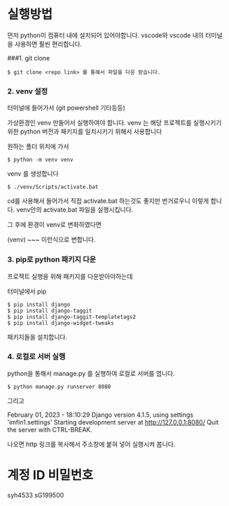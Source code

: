 # 실행방법

먼저 python이 컴퓨터 내에 설치되어 있어야합니다.
vscode와 vscode 내의 터미널을 사용하면 훨씬 편리합니다.

###1. git clone
```
$ git clone <repo link> 를 통해서 파일을 다운 받습니다.
```
### 2. venv 설정
터미널에 들어가서 (git powershell 기타등등)

가상환경인 venv 만들어서 실행하여야 합니다.
venv 는 해당 프로젝트를 실행시키기 위한 python 버전과 패키지를 일치시키기 위해서 사용합니다

원하는 폴더 위치에 가서
```
$ python -m venv venv
```
venv 를 생성합니다
```
$ ./venv/Scripts/activate.bat
```
cd를 사용해서 들어가서 직접 activate.bat 하는것도 좋지만 번거로우니 이렇게 합니다.
venv안의 activate.bat 파일을 실행시킵니다.

그 후에 환경이 venv로 변화하였다면

(venv) ~~~  이런식으로 변합니다.
### 3. pip로 python 패키지 다운
프로젝트 실행을 위해 패키지를 다운받아야하는데

터미널에서 pip
```
$ pip install django
$ pip install django-taggit
$ pip install django-taggit-templatetags2
$ pip install django-widget-tweaks
```
패키지들을 설치합니다.

### 4. 로컬로 서버 실행 
python을 통해서
manage.py 를 실행하여 로컬로 서버를 엽니다.
```
$ python manage.py runserver 8080
```
그리고 

February 01, 2023 - 18:10:29
Django version 4.1.5, using settings 'imfin1.settings'
Starting development server at http://127.0.0.1:8080/
Quit the server with CTRL-BREAK.

나오면 
http 링크를 복사해서 주소창에 붙혀 넣어 실행시켜 봅니다.

# 계정 ID 비밀번호

syh4533
sG199500




